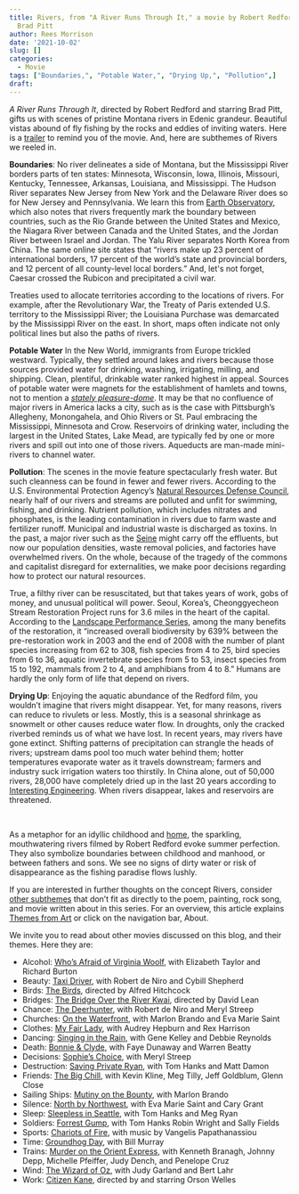 ```yaml
---
title: Rivers, from "A River Runs Through It," a movie by Robert Redford starring
  Brad Pitt
author: Rees Morrison
date: '2021-10-02'
slug: []
categories:
  - Movie
tags: ["Boundaries,", "Potable Water,", "Drying Up,", "Pollution",]
draft: 
---
```


*A River Runs Through It*, directed by Robert Redford and starring Brad Pitt, gifts us with scenes of  pristine Montana rivers in Edenic grandeur.  Beautiful vistas abound of fly fishing by the rocks and eddies of inviting waters.  Here is a [trailer](https://www.youtube.com/watch?v=OsIolBViUmc) to remind you of the movie.  And, here are subthemes of Rivers we reeled in.

<!--more-->

**Boundaries**:  No river delineates a side of Montana, but the Mississippi River borders parts of ten states: Minnesota, Wisconsin, Iowa, Illinois, Missouri, Kentucky, Tennessee, Arkansas, Louisiana, and Mississippi.  The Hudson River separates New Jersey from New York and the Delaware River does so for New Jersey and Pennsylvania.  We learn this from [Earth Observatory](https://earthobservatory.nasa.gov/images/147242/how-rivers-shape-states), which also notes that rivers frequently mark the boundary between countries, such as the Rio Grande between the United States and Mexico, the Niagara River between Canada and the United States, and the Jordan River between Israel and Jordan.  The Yalu River separates North Korea from China.  The same online site states that “rivers make up 23 percent of international borders, 17 percent of the world’s state and provincial borders, and 12 percent of all county-level local borders.” And, let's not forget, Caesar crossed the Rubicon and precipitated a civil war.

Treaties used to allocate territories according to the locations of rivers.  For example, after the Revolutionary War, the Treaty of Paris extended U.S. territory to the Mississippi River; the Louisiana Purchase was demarcated by the Mississippi River on the east.   In short, maps often indicate not only political lines but also the paths of rivers.

**Potable Water** In the New World, immigrants from Europe trickled westward.  Typically, they settled around lakes and rivers because those sources provided water for drinking, washing, irrigating, milling, and shipping.  Clean, plentiful, drinkable water ranked highest in appeal.  Sources of potable water were magnets for the establishment of hamlets and towns, not to mention a [*stately pleasure-dome*](Kubla).  It may be that no confluence of major rivers in America lacks a city, such as is the case with Pittsburgh’s Allegheny, Monongahela, and Ohio Rivers or St. Paul embracing the Mississippi, Minnesota and Crow.  Reservoirs of drinking water, including the largest in the United States, Lake Mead, are typically fed by one or more rivers and spill out into one of those rivers. Aqueducts are man-made mini-rivers to channel water. 

**Pollution**:   The scenes in the movie feature spectacularly fresh water.  But such cleanness can be found in fewer and fewer rivers.  According to the U.S. Environmental Protection Agency’s [Natural Resources Defense Council](https://www.nrdc.org/stories/water-pollution-everything-you-need-know), nearly half of our rivers and streams are polluted and unfit for swimming, fishing, and drinking. Nutrient pollution, which includes nitrates and phosphates, is the leading contamination in rivers due to farm waste and fertilizer runoff.  Municipal and industrial waste is discharged as toxins.  In the past, a major river such as the [Seine](Seine) might carry off the effluents, but now our population densities, waste removal policies, and factories have overwhelmed rivers.  On the whole, because of the tragedy of the commons and capitalist disregard for externalities, we make poor decisions regarding how to protect our natural resources.  

True, a filthy river can be resuscitated, but that takes years of work, gobs of money, and unusual political will power.  Seoul, Korea’s, Cheonggyecheon Stream Restoration Project runs for 3.6 miles in the heart of the capital.  According to the [Landscape Performance Series](https://www.landscapeperformance.org/case-study-briefs/cheonggyecheon-stream-restoration), among the many benefits of the restoration, it “increased overall biodiversity by 639% between the pre-restoration work in 2003 and the end of 2008 with the number of plant species increasing from 62 to 308, fish species from 4 to 25, bird species from 6 to 36, aquatic invertebrate species from 5 to 53, insect species from 15 to 192, mammals from 2 to 4, and amphibians from 4 to 8.”  Humans are hardly the only form of life that depend on rivers.

**Drying Up**:  Enjoying the aquatic abundance of the Redford film, you wouldn’t imagine that rivers might disappear.  Yet, for many reasons, rivers can reduce to rivulets or less.  Mostly, this is a seasonal shrinkage as snowmelt or other causes reduce water flow.  In droughts, only the cracked riverbed reminds us of what we have lost.  In recent years, may rivers have gone extinct.  Shifting patterns of precipitation can strangle the heads of rivers; upstream dams pool too much water behind them; hotter temperatures evaporate water as it travels downstream; farmers and industry suck irrigation waters too thirstily.   In China alone, out of 50,000 rivers, 28,000 have completely dried up in the last 20 years according to [Interesting Engineering](https://interestingengineering.com/6-major-rivers-facing-drought-like-situations-from-overuse).  When rivers disappear, lakes and reservoirs are threatened.

&nbsp;

As a metaphor for an idyllic childhood and [home](Ferry), the sparkling, mouthwatering rivers filmed by Robert Redford evoke summer perfection.  They also symbolize boundaries between childhood and manhood, or between fathers and sons.  We see no signs of dirty water or risk of disappearance as the fishing paradise flows lushly.

If you are interested in further thoughts on the concept Rivers, consider [other subthemes]() that don’t fit as directly to the poem, painting, rock song, and movie written about in this series.  For an overview, this article explains [Themes from Art](http://bit.ly/3sRXopI) or click on the navigation bar, About.

We invite you to read about other movies discussed on this blog, and their themes.  Here they are: 

* Alcohol: [Who’s Afraid of Virginia Woolf](https://themesfromart.com/post/2021-02-03-alcohol-woolf-nichols/alcoholwoolfnichols/), with Elizabeth Taylor and Richard Burton
* Beauty: [Taxi Driver](https://themesfromart.com/post/2021-04-21-beauty-taxi-driver-a-movie-with-robert-de-niro-and-cybill-shepherd/beautytaxi/), with Robert de Niro and Cybill Shepherd
* Birds: [The Birds](https://themesfromart.com/post/2021-06-07-birds-the-birds-a-movie-directed-by-alfred-hitchcock/birdsthebirds/), directed by Alfred Hitchcock
* Bridges: [The Bridge Over the River Kwai](https://themesfromart.com/post/2021-07-26-bridges-from-bridge-over-troubled-waters-a-song-by-simon-garfunkel/bridgestroubled/), directed by David Lean
* Chance: [The Deerhunter](https://themesfromart.com/post/2021-03-14-chancewinner/chancewinner/), with Robert de Niro and Meryl Streep
* Churches: [On the Waterfront](https://themesfromart.com/post/2021-05-21-churches-from-on-the-waterfront-a-movie-with-marlon-brando/churcheswaterfront/), with Marlon Brando and Eva Marie Saint
* Clothes: [My Fair Lady](https://themesfromart.com/post/2021-08-30-clothes-from-my-fair-lady-a-movie-starring-audrey-hepburn/clothesfair/), with Audrey Hepburn and Rex Harrison
* Dancing: [Singing in the Rain](https://themesfromart.com/post/2021-09-10-dancing-from-singin-in-the-rain-a-movie-starring-gene-kelley-and-debbie-reynolds/dancingrain/), with Gene Kelley and Debbie Reynolds
* Death: [Bonnie & Clyde](https://themesfromart.com/post/2021-05-03-death-from-bonnie-clyde-a-movie-starring-warren-beatty-and-faye-dunaway/deathbonnie/), with Faye Dunaway and Warren Beatty
* Decisions: [Sophie’s Choice](https://themesfromart.com/post/2021-02-08-decisions-sophie-s-choice-with-meryl-streep/decisionssophies/), with Meryl Streep
* Destruction: [Saving Private Ryan](https://themesfromart.com/post/2021-02-18-destruction-saving-private-ryan-a-movie-by-steven-spielberg/destructionsaving/), with Tom Hanks and Matt Damon
* Friends: [The Big Chill](https://themesfromart.com/post/2021-06-20-friends-the-big-chill-a-movied-directed-by-lawrence-kasdan/friendschill/), with Kevin Kline, Meg Tilly, Jeff Goldblum, Glenn Close
* Sailing Ships: [Mutiny on the Bounty](https://themesfromart.com/post/2021-06-26-sailing-ships-mutiny-on-the-bounty-a-movie-with/sailingshipsmutiny/), with Marlon Brando
* Silence: [North by Northwest](https://themesfromart.com/post/silencenorthwest/), with Eva Marie Saint and Cary Grant
* Sleep: [Sleepless in Seattle](https://themesfromart.com/post/2021-09-22-sleep-from-sleepless-in-seattle-a-movie-starring-tom-hanks-and-meg-ryan/sleepsleepless/), with Tom Hanks and Meg Ryan
* Soldiers: [Forrest Gump](https://themesfromart.com/post/2021-08-02-soldiers-from-forrest-gump-a-movie-starring-tom-hanks/soldiersgump/), with Tom Hanks Robin Wright and Sally Fields
* Sports: [Chariots of Fire](https://themesfromart.com/post/2021-07-12-sports-from-chariots-of-fire-a-movie-about-the-1924-olypics/sportschariots/), with music by Vangelis Papathanassiou
* Time: [Groundhog Day](https://themesfromart.com/post/2021-03-08-time-from-groundhog-day-starring-bill-murray/timegroundhog/), with Bill Murray
* Trains: [Murder on the Orient Express](https://themesfromart.com/post/2021-05-10-trains-from-murder-on-the-orient-express-a-movie-directed-by-sidney-lumet/trainsorient/), with Kenneth Branagh, Johnny Depp, Michelle Pfeiffer, Judy Dench, and Penelope Cruz
* Wind: [The Wizard of Oz](https://themesfromart.com/post/2021-08-12-wind-from-the-wizard-of-oz-a-movie-with-judy-garland/windoz/), with Judy Garland and Bert Lahr 
* Work: [Citizen Kane](https://themesfromart.com/post/2021-02-26-workkane/workkane/), directed by and starring Orson Welles
